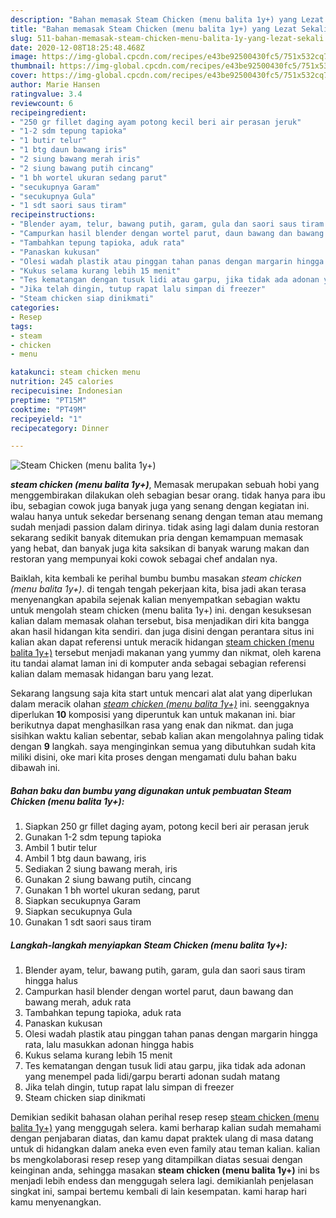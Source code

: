 ```yaml
---
description: "Bahan memasak Steam Chicken (menu balita 1y+) yang Lezat Sekali"
title: "Bahan memasak Steam Chicken (menu balita 1y+) yang Lezat Sekali"
slug: 511-bahan-memasak-steam-chicken-menu-balita-1y-yang-lezat-sekali
date: 2020-12-08T18:25:48.468Z
image: https://img-global.cpcdn.com/recipes/e43be92500430fc5/751x532cq70/steam-chicken-menu-balita-1y-foto-resep-utama.jpg
thumbnail: https://img-global.cpcdn.com/recipes/e43be92500430fc5/751x532cq70/steam-chicken-menu-balita-1y-foto-resep-utama.jpg
cover: https://img-global.cpcdn.com/recipes/e43be92500430fc5/751x532cq70/steam-chicken-menu-balita-1y-foto-resep-utama.jpg
author: Marie Hansen
ratingvalue: 3.4
reviewcount: 6
recipeingredient:
- "250 gr fillet daging ayam potong kecil beri air perasan jeruk"
- "1-2 sdm tepung tapioka"
- "1 butir telur"
- "1 btg daun bawang iris"
- "2 siung bawang merah iris"
- "2 siung bawang putih cincang"
- "1 bh wortel ukuran sedang parut"
- "secukupnya Garam"
- "secukupnya Gula"
- "1 sdt saori saus tiram"
recipeinstructions:
- "Blender ayam, telur, bawang putih, garam, gula dan saori saus tiram hingga halus"
- "Campurkan hasil blender dengan wortel parut, daun bawang dan bawang merah, aduk rata"
- "Tambahkan tepung tapioka, aduk rata"
- "Panaskan kukusan"
- "Olesi wadah plastik atau pinggan tahan panas dengan margarin hingga rata, lalu masukkan adonan hingga habis"
- "Kukus selama kurang lebih 15 menit"
- "Tes kematangan dengan tusuk lidi atau garpu, jika tidak ada adonan yang menempel pada lidi/garpu berarti adonan sudah matang"
- "Jika telah dingin, tutup rapat lalu simpan di freezer"
- "Steam chicken siap dinikmati"
categories:
- Resep
tags:
- steam
- chicken
- menu

katakunci: steam chicken menu 
nutrition: 245 calories
recipecuisine: Indonesian
preptime: "PT15M"
cooktime: "PT49M"
recipeyield: "1"
recipecategory: Dinner

---
```



![Steam Chicken (menu balita 1y+)](https://img-global.cpcdn.com/recipes/e43be92500430fc5/751x532cq70/steam-chicken-menu-balita-1y-foto-resep-utama.jpg)

<b><i>steam chicken (menu balita 1y+)</i></b>, Memasak merupakan sebuah hobi yang menggembirakan dilakukan oleh sebagian besar orang. tidak hanya para ibu ibu, sebagian cowok juga banyak juga yang senang dengan kegiatan ini. walau hanya untuk sekedar bersenang senang dengan teman atau memang sudah menjadi passion dalam dirinya. tidak asing lagi dalam dunia restoran sekarang sedikit banyak ditemukan pria dengan kemampuan memasak yang hebat, dan banyak juga kita saksikan di banyak warung makan dan restoran yang mempunyai koki cowok sebagai chef andalan nya.



Baiklah, kita kembali ke perihal bumbu bumbu masakan <i>steam chicken (menu balita 1y+)</i>. di tengah tengah pekerjaan kita, bisa jadi akan terasa menyenangkan apabila sejenak kalian menyempatkan sebagian waktu untuk mengolah steam chicken (menu balita 1y+) ini. dengan kesuksesan kalian dalam memasak olahan tersebut, bisa menjadikan diri kita bangga akan hasil hidangan kita sendiri. dan juga disini dengan perantara situs ini kalian akan dapat referensi untuk meracik hidangan <u>steam chicken (menu balita 1y+)</u> tersebut menjadi makanan yang yummy dan nikmat, oleh karena itu tandai alamat laman ini di komputer anda sebagai sebagian referensi kalian dalam memasak hidangan baru yang lezat.


Sekarang langsung saja kita start untuk mencari alat alat yang diperlukan dalam meracik olahan <u><i>steam chicken (menu balita 1y+)</i></u> ini. seenggaknya diperlukan <b>10</b> komposisi yang diperuntuk kan untuk makanan ini. biar berikutnya dapat menghasilkan rasa yang enak dan nikmat. dan juga sisihkan waktu kalian sebentar, sebab kalian akan mengolahnya paling tidak dengan <b>9</b> langkah. saya menginginkan semua yang dibutuhkan sudah kita miliki disini, oke mari kita proses dengan mengamati dulu bahan baku dibawah ini.

<!--inarticleads1-->

##### Bahan baku dan bumbu yang digunakan untuk pembuatan Steam Chicken (menu balita 1y+):

1. Siapkan 250 gr fillet daging ayam, potong kecil beri air perasan jeruk
1. Gunakan 1-2 sdm tepung tapioka
1. Ambil 1 butir telur
1. Ambil 1 btg daun bawang, iris
1. Sediakan 2 siung bawang merah, iris
1. Gunakan 2 siung bawang putih, cincang
1. Gunakan 1 bh wortel ukuran sedang, parut
1. Siapkan secukupnya Garam
1. Siapkan secukupnya Gula
1. Gunakan 1 sdt saori saus tiram




<!--inarticleads2-->

##### Langkah-langkah menyiapkan Steam Chicken (menu balita 1y+):

1. Blender ayam, telur, bawang putih, garam, gula dan saori saus tiram hingga halus
1. Campurkan hasil blender dengan wortel parut, daun bawang dan bawang merah, aduk rata
1. Tambahkan tepung tapioka, aduk rata
1. Panaskan kukusan
1. Olesi wadah plastik atau pinggan tahan panas dengan margarin hingga rata, lalu masukkan adonan hingga habis
1. Kukus selama kurang lebih 15 menit
1. Tes kematangan dengan tusuk lidi atau garpu, jika tidak ada adonan yang menempel pada lidi/garpu berarti adonan sudah matang
1. Jika telah dingin, tutup rapat lalu simpan di freezer
1. Steam chicken siap dinikmati




Demikian sedikit bahasan olahan perihal resep resep <u>steam chicken (menu balita 1y+)</u> yang menggugah selera. kami berharap kalian sudah memahami dengan penjabaran diatas, dan kamu dapat praktek ulang di masa datang untuk di hidangkan dalam aneka even even family atau teman kalian. kalian bs mengkolaborasi resep resep yang ditampilkan diatas sesuai dengan keinginan anda, sehingga masakan <b>steam chicken (menu balita 1y+)</b> ini bs menjadi lebih endess dan menggugah selera lagi. demikianlah penjelasan singkat ini, sampai bertemu kembali di lain kesempatan. kami harap hari kamu menyenangkan.
